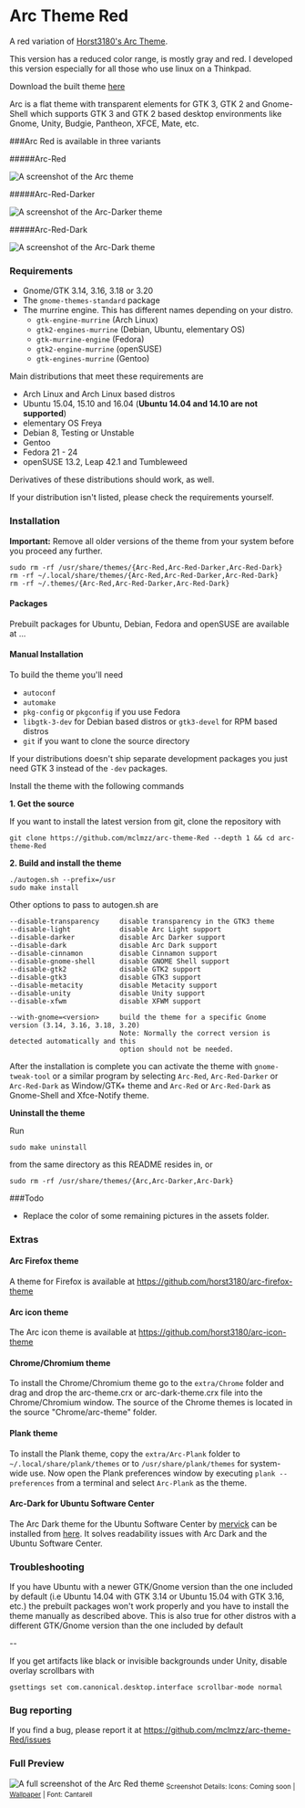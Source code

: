 # Arc Theme Red

A red variation of [Horst3180's Arc Theme](https://github.com/horst3180/arc-theme).

This version has a reduced color range, is mostly gray and red. I developed this version especially for all those who use linux on a Thinkpad.

Download the built theme [here](https://github.com/mclmza/arc-theme-Red/releases/download/1/Arc-Red-theme.zip)

Arc is a flat theme with transparent elements for GTK 3, GTK 2 and Gnome-Shell which supports GTK 3 and GTK 2 based desktop environments like Gnome, Unity, Budgie, Pantheon, XFCE, Mate, etc.

###Arc Red is available in three variants 

#####Arc-Red

![A screenshot of the Arc theme](http://i.imgur.com/Utgi19P.png)

#####Arc-Red-Darker

![A screenshot of the Arc-Darker theme](http://i.imgur.com/dQbcAc1.png)

#####Arc-Red-Dark

![A screenshot of the Arc-Dark theme](http://i.imgur.com/z4Dg8pb.png)


### Requirements

* Gnome/GTK 3.14, 3.16, 3.18 or 3.20
* The `gnome-themes-standard` package
* The murrine engine. This has different names depending on your distro.
  * `gtk-engine-murrine` (Arch Linux)
  * `gtk2-engines-murrine` (Debian, Ubuntu, elementary OS)
  * `gtk-murrine-engine` (Fedora)
  * `gtk2-engine-murrine` (openSUSE)
  * `gtk-engines-murrine` (Gentoo)

Main distributions that meet these requirements are

* Arch Linux and Arch Linux based distros
* Ubuntu 15.04, 15.10 and 16.04 (**Ubuntu 14.04 and 14.10 are not supported**)
* elementary OS Freya
* Debian 8, Testing or Unstable
* Gentoo
* Fedora 21 - 24
* openSUSE 13.2, Leap 42.1 and Tumbleweed

Derivatives of these distributions should work, as well.

If your distribution isn't listed, please check the requirements yourself.

### Installation

**Important:** Remove all older versions of the theme from your system before you proceed any further.

    sudo rm -rf /usr/share/themes/{Arc-Red,Arc-Red-Darker,Arc-Red-Dark}
    rm -rf ~/.local/share/themes/{Arc-Red,Arc-Red-Darker,Arc-Red-Dark}
    rm -rf ~/.themes/{Arc-Red,Arc-Red-Darker,Arc-Red-Dark}

#### Packages

Prebuilt packages for Ubuntu, Debian, Fedora and openSUSE are available at ...

#### Manual Installation

To build the theme you'll need 
* `autoconf`
* `automake`
* `pkg-config` or `pkgconfig` if you use Fedora
* `libgtk-3-dev` for Debian based distros or `gtk3-devel` for RPM based distros
* `git` if you want to clone the source directory

If your distributions doesn't ship separate development packages you just need GTK 3 instead of the `-dev` packages.

Install the theme with the following commands

**1. Get the source**

If you want to install the latest version from git, clone the repository with

    git clone https://github.com/mclmzz/arc-theme-Red --depth 1 && cd arc-theme-Red

**2. Build and install the theme**

    ./autogen.sh --prefix=/usr
    sudo make install

Other options to pass to autogen.sh are

    --disable-transparency     disable transparency in the GTK3 theme
    --disable-light            disable Arc Light support
    --disable-darker           disable Arc Darker support
    --disable-dark             disable Arc Dark support
    --disable-cinnamon         disable Cinnamon support
    --disable-gnome-shell      disable GNOME Shell support
    --disable-gtk2             disable GTK2 support
    --disable-gtk3             disable GTK3 support
    --disable-metacity         disable Metacity support
    --disable-unity            disable Unity support
    --disable-xfwm             disable XFWM support

    --with-gnome=<version>     build the theme for a specific Gnome version (3.14, 3.16, 3.18, 3.20)
                               Note: Normally the correct version is detected automatically and this
                               option should not be needed.

After the installation is complete you can activate the theme with `gnome-tweak-tool` or a similar program by selecting `Arc-Red`, `Arc-Red-Darker` or `Arc-Red-Dark` as Window/GTK+ theme and `Arc-Red` or `Arc-Red-Dark` as Gnome-Shell and Xfce-Notify theme.

**Uninstall the theme**

Run

    sudo make uninstall

from the same directory as this README resides in, or

    sudo rm -rf /usr/share/themes/{Arc,Arc-Darker,Arc-Dark}

###Todo

- Replace the color of some remaining pictures in the assets folder.

### Extras

#### Arc Firefox theme
A theme for Firefox is available at https://github.com/horst3180/arc-firefox-theme

#### Arc icon theme
The Arc icon theme is available at https://github.com/horst3180/arc-icon-theme

#### Chrome/Chromium theme
To install the Chrome/Chromium theme go to the `extra/Chrome` folder and drag and drop the arc-theme.crx or arc-dark-theme.crx file into the Chrome/Chromium window. The source of the Chrome themes is located in the source "Chrome/arc-theme" folder.

#### Plank theme
To install the Plank theme, copy the `extra/Arc-Plank` folder to `~/.local/share/plank/themes` or to `/usr/share/plank/themes` for system-wide use.
Now open the Plank preferences window by executing `plank --preferences` from a terminal and select `Arc-Plank` as the theme.

#### Arc-Dark for Ubuntu Software Center
The Arc Dark theme for the Ubuntu Software Center by [mervick](https://github.com/mervick) can be installed from [here](https://github.com/mervick/arc-dark-software-center). It solves readability issues with Arc Dark and the Ubuntu Software Center.

### Troubleshooting

If you have Ubuntu with a newer GTK/Gnome version than the one included by default (i.e Ubuntu 14.04 with GTK 3.14 or Ubuntu 15.04 with GTK 3.16, etc.) the prebuilt packages won't work properly and you have to install the theme manually as described above.
This is also true for other distros with a different GTK/Gnome version than the one included by default

--

If you get artifacts like black or invisible backgrounds under Unity, disable overlay scrollbars with

    gsettings set com.canonical.desktop.interface scrollbar-mode normal


### Bug reporting
If you find a bug, please report it at https://github.com/mclmzz/arc-theme-Red/issues

### Full Preview
![A full screenshot of the Arc Red theme](http://i.imgur.com/6dh5qvb.jpg)
<sub>Screenshot Details: Icons: Coming soon | [Wallpaper](https://www.walldevil.com/510903-red-galaxy-wallpaper.html) | Font: Cantarell</sub>
